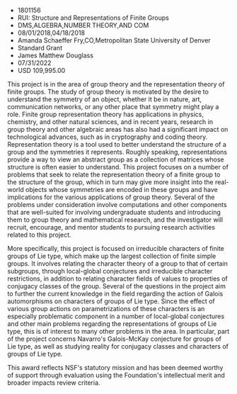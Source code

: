 
* 1801156
* RUI: Structure and Representations of Finite Groups
* DMS,ALGEBRA,NUMBER THEORY,AND COM
* 08/01/2018,04/18/2018
* Amanda Schaeffer Fry,CO,Metropolitan State University of Denver
* Standard Grant
* James Matthew Douglass
* 07/31/2022
* USD 109,995.00

This project is in the area of group theory and the representation theory of
finite groups. The study of group theory is motivated by the desire to
understand the symmetry of an object, whether it be in nature, art,
communication networks, or any other place that symmetry might play a role.
Finite group representation theory has applications in physics, chemistry, and
other natural sciences, and in recent years, research in group theory and other
algebraic areas has also had a significant impact on technological advances,
such as in cryptography and coding theory. Representation theory is a tool used
to better understand the structure of a group and the symmetries it represents.
Roughly speaking, representations provide a way to view an abstract group as a
collection of matrices whose structure is often easier to understand. This
project focuses on a number of problems that seek to relate the representation
theory of a finite group to the structure of the group, which in turn may give
more insight into the real-world objects whose symmetries are encoded in these
groups and have implications for the various applications of group theory.
Several of the problems under consideration involve computations and other
components that are well-suited for involving undergraduate students and
introducing them to group theory and mathematical research, and the investigator
will recruit, encourage, and mentor students to pursuing research activities
related to this project.

More specifically, this project is focused on irreducible characters of finite
groups of Lie type, which make up the largest collection of finite simple
groups. It involves relating the character theory of a group to that of certain
subgroups, through local-global conjectures and irreducible character
restrictions, in addition to relating character fields of values to properties
of conjugacy classes of the group. Several of the questions in the project aim
to further the current knowledge in the field regarding the action of Galois
automorphisms on characters of groups of Lie type. Since the effect of various
group actions on parametrizations of these characters is an especially
problematic component in a number of local-global conjectures and other main
problems regarding the representations of groups of Lie type, this is of
interest to many other problems in the area. In particular, part of the project
concerns Navarro's Galois-McKay conjecture for groups of Lie type, as well as
studying reality for conjugacy classes and characters of groups of Lie type.

This award reflects NSF's statutory mission and has been deemed worthy of
support through evaluation using the Foundation's intellectual merit and broader
impacts review criteria.
